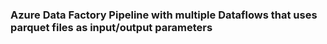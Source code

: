### Azure Data Factory Pipeline with multiple Dataflows that uses parquet files as input/output parameters 